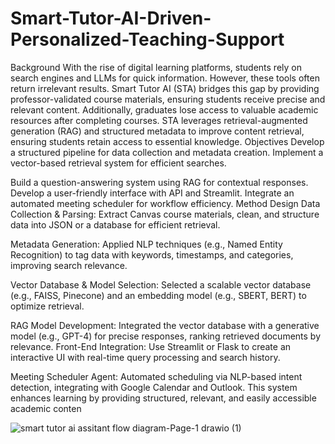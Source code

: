 # Smart-Tutor-AI-Driven-Personalized-Teaching-Support

Background 
With the rise of digital learning platforms, students rely on search engines and LLMs for quick information. However, these tools often return irrelevant results. Smart Tutor AI (STA) bridges this gap by providing professor-validated course materials, ensuring students receive precise and relevant content. Additionally, graduates lose access to valuable academic resources after completing courses. STA leverages retrieval-augmented generation (RAG) and structured metadata to improve content retrieval, ensuring students retain access to essential knowledge.  Objectives  Develop a structured pipeline for data collection and metadata creation. Implement a vector-based retrieval system for efficient searches. 

Build a question-answering system using RAG for contextual responses. Develop a user-friendly interface with API and Streamlit. Integrate an automated meeting scheduler for workflow efficiency. Method Design  Data Collection & Parsing: Extract Canvas course materials, clean, and structure data into JSON or a database for efficient retrieval. 

Metadata Generation: Applied NLP techniques (e.g., Named Entity Recognition) to tag data with keywords, timestamps, and categories, improving search relevance. 

Vector Database & Model Selection: Selected a scalable vector database (e.g., FAISS, Pinecone) and an embedding model (e.g., SBERT, BERT) to optimize retrieval.

RAG Model Development: Integrated the vector database with a generative model (e.g., GPT-4) for precise responses, ranking retrieved documents by relevance. Front-End Integration: Use Streamlit or Flask to create an interactive UI with real-time query processing and search history. 

Meeting Scheduler Agent: Automated scheduling via NLP-based intent detection, integrating with Google Calendar and Outlook. This system enhances learning by providing structured, relevant, and easily accessible academic conten


![smart tutor ai assitant flow diagram-Page-1 drawio (1)](https://github.com/user-attachments/assets/fd4827f3-0157-430f-8d58-d64ac8bee433)
